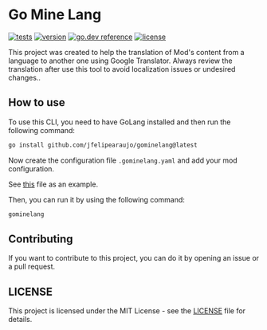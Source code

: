 # Go Mine Lang

[![tests](https://github.com/jfelipearaujo/gominelang/actions/workflows/tests.yml/badge.svg)](https://github.com/jfelipearaujo/gominelang/actions/workflows/tests.yml)
[![version](https://img.shields.io/github/v/release/jfelipearaujo/gominelang.svg)](https://github.com/jfelipearaujo/gominelang/releases/latest)
[![go.dev reference](https://img.shields.io/badge/go.dev-reference-007d9c?logo=go&logoColor=white)](https://pkg.go.dev/github.com/jfelipearaujo/gominelang#section-readme)
[![license](https://img.shields.io/badge/license-MIT-blue.svg)](https://github.com/jfelipearaujo/gominelang/blob/main/LICENSE)

This project was created to help the translation of Mod's content from a language to another one using Google Translator. Always review the translation after use this tool to avoid localization issues or undesired changes..

## How to use

To use this CLI, you need to have GoLang installed and then run the following command:

```bash
go install github.com/jfelipearaujo/gominelang@latest
```

Now create the configuration file `.gominelang.yaml` and add your mod configuration.

See [this](./.gominelang.yaml) file as an example.

Then, you can run it by using the following command:

```bash
gominelang
```

## Contributing

If you want to contribute to this project, you can do it by opening an issue or a pull request.

## LICENSE

This project is licensed under the MIT License - see the [LICENSE](LICENSE) file for details.
